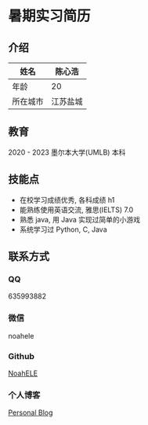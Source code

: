 # 暑期实习简历

## 介绍

| 姓名     | 陈心浩   |
| -------- | -------- |
| 年龄     | 20       |
| 所在城市 | 江苏盐城 |

## 教育

2020 - 2023 墨尔本大学(UMLB) 本科

## 技能点

- 在校学习成绩优秀, 各科成绩 h1
- 能熟练使用英语交流, 雅思(IELTS) 7.0
- 熟悉 java, 用 Java 实现过简单的小游戏
- 系统学习过 Python, C, Java

## 联系方式

### QQ

635993882

### 微信

noahele

### Github

[NoahELE](https://github.com/NoahELE)

### 个人博客

[Personal Blog](https://noahele.github.io/Blog/)
